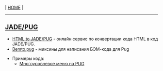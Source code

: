 | [HOME](https://github.com/vik-vavilikhin/vik-vavilikhin.github.io) |

-------------------------------------------------------------------------------
## [JADE/PUG](https://pugjs.org/api/getting-started.html)
- [HTML to JADE/PUG](https://pugjs.org/api/getting-started.html) - онлайн сервис по конвертации кода HTML в код JADE/PUG.
- [Bemto.pug](https://github.com/kizu/bemto) - миксины для написания БЭМ-кода для Pug
<!-- ==================== -->
- Примеры кода:
  - [Многоуровневое меню на PUG](https://toster.ru/q/345616)